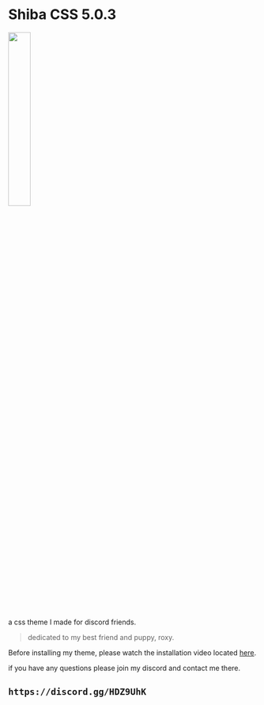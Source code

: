 # **Shiba CSS 5.0.3**
 <img src="https://i.imgur.com/RqmO10u.png" width="30%" height="30%">
 
 a css theme I made for discord friends.
 
 > dedicated to my best friend and puppy, roxy. 
 
 Before installing my theme, please watch the installation video located [here](https://youtu.be/23HTB91V-n8).
 
 if you have any questions please join my discord and contact me there.

## ```https://discord.gg/HDZ9UhK```
